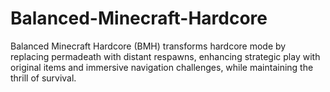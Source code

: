 # Balanced-Minecraft-Hardcore
Balanced Minecraft Hardcore (BMH) transforms hardcore mode by replacing permadeath with distant respawns, enhancing strategic play with original items and immersive navigation challenges, while maintaining the thrill of survival.